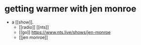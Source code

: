 # getting warmer with jen monroe

- a [[show]].
  - [[radio]] [[nts]]
  - [[go]] https://www.nts.live/shows/jen-monroe
  - [[jen monroe]]

